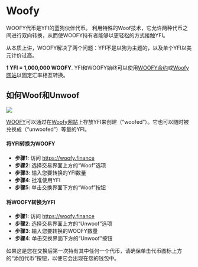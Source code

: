 # Woofy

WOOFY代币是YFI的蓝狗伙伴代币。 利用特殊的Woof技术，它允许两种代币之间进行双向转换，从而使WOOFY持有者能够以更轻松的方式接触YFI。

从本质上讲，WOOFY解决了两个问题：YFI不是以狗为主题的，以及单个YFI以美元计价过高。

**1 YFI = 1,000,000 WOOFY**. YFI和WOOFY始终可以使用[WOOFY合约](https://etherscan.io/address/0xd0660cd418a64a1d44e9214ad8e459324d8157f1#code)或[Woofy网站](https://woofy.finance/)以固定汇率相互转换。

## 如何Woof和Unwoof

![](https://i.imgur.com/HqfCYZX.png)

[WOOFY](https://etherscan.io/address/0xd0660cd418a64a1d44e9214ad8e459324d8157f1)可以通过在[Woofy网站](https://woofy.finance/)上存放YFI来创建（“woofed”）。它也可以随时被兑换成（“unwoofed”）等量的YFI。

#### 将YFI转换为WOOFY

- **步骤1**: 访问 https://woofy.finance
- **步骤2**: 选择交易界面上方的“Woof”选项
- **步骤3**: 输入您要转换的YFI数量
- **步骤4**: 批准使用YFI
- **步骤5**: 单击交换界面下方的“Woof”按钮

#### 将WOOFY转换为YFI

- **步骤1**: 访问 https://woofy.finance
- **步骤2**: 选择交易界面上方的“Unwoof”选项
- **步骤3**: 输入您要转换的WOOFY数量
- **步骤4**: 单击交换界面下方的“Unwoof”按钮

如果这是您在交换后第一次持有其中任何一个代币，请确保单击代币图标上方的“添加代币”按钮，以便它会出现在您的钱包中。
